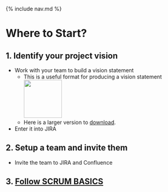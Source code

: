 {% include nav.md %}
# Where to Start?
## 1. Identify your project vision
- Work with your team to build a vision statement
    - This is a useful format for producing a vision statement
        <img src="esources/elevator-pitch.png" height="100">
    - Here is a larger version to [download](resources/elevator-pitch.png).
- Enter it into JIRA
## 2. Setup a team and invite them
- Invite the team to JIRA and Confluence
## 3. [Follow SCRUM BASICS](scrum-basics.md)
